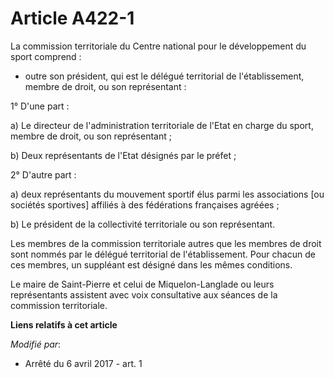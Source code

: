 # Article A422-1

La commission territoriale du Centre national pour le développement du sport comprend :

- outre son président, qui est le délégué territorial de l'établissement, membre de droit, ou son représentant :

1° D'une part :

a) Le directeur de l'administration territoriale de l'Etat en charge du sport, membre de droit, ou son représentant ;

b) Deux représentants de l'Etat désignés par le préfet ;

2° D'autre part :

a) deux représentants du mouvement sportif élus parmi les associations [ou sociétés sportives] affiliés à des fédérations
françaises agréées ;

b) Le président de la collectivité territoriale ou son représentant.

Les membres de la commission territoriale autres que les membres de droit sont nommés par le délégué territorial de
l'établissement. Pour chacun de ces membres, un suppléant est désigné dans les mêmes conditions.

Le maire de Saint-Pierre et celui de Miquelon-Langlade ou leurs représentants assistent avec voix consultative aux séances de
la commission territoriale.

**Liens relatifs à cet article**

_Modifié par_:

  - Arrêté du 6 avril 2017 - art. 1
